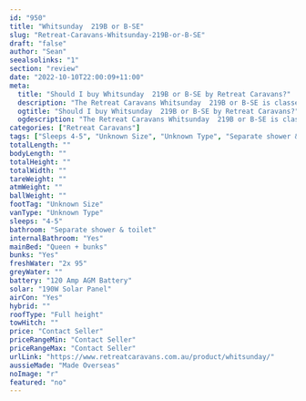 ```yaml
---
id: "950"
title: "Whitsunday  219B or B-SE"
slug: "Retreat-Caravans-Whitsunday-219B-or-B-SE"
draft: "false"
author: "Sean"
seealsolinks: "1"
section: "review"
date: "2022-10-10T22:00:09+11:00"
meta:
  title: "Should I buy Whitsunday  219B or B-SE by Retreat Caravans?"
  description: "The Retreat Caravans Whitsunday  219B or B-SE is classed as Unknown Type, and sleeps 4-5 people. It is Made Overseas and comes in at Unknown Size. It generally has Separate shower & toilet."
  ogtitle: "Should I buy Whitsunday  219B or B-SE by Retreat Caravans?"
  ogdescription: "The Retreat Caravans Whitsunday  219B or B-SE is classed as Unknown Type, and sleeps 4-5 people. It is Made Overseas and comes in at Unknown Size. It generally has Separate shower & toilet."
categories: ["Retreat Caravans"]
tags: ["Sleeps 4-5", "Unknown Size", "Unknown Type", "Separate shower & toilet", "Full height", "Price Unknown"]
totalLength: ""
bodyLength: ""
totalHeight: ""
totalWidth: ""
tareWeight: ""
atmWeight: ""
ballWeight: ""
footTag: "Unknown Size"
vanType: "Unknown Type"
sleeps: "4-5"
bathroom: "Separate shower & toilet"
internalBathroom: "Yes"
mainBed: "Queen + bunks"
bunks: "Yes"
freshWater: "2x 95"
greyWater: ""
battery: "120 Amp AGM Battery"
solar: "190W Solar Panel"
airCon: "Yes"
hybrid: ""
roofType: "Full height"
towHitch: ""
price: "Contact Seller"
priceRangeMin: "Contact Seller"
priceRangeMax: "Contact Seller"
urlLink: "https://www.retreatcaravans.com.au/product/whitsunday/"
aussieMade: "Made Overseas"
noImage: "r"
featured: "no"
---
```

